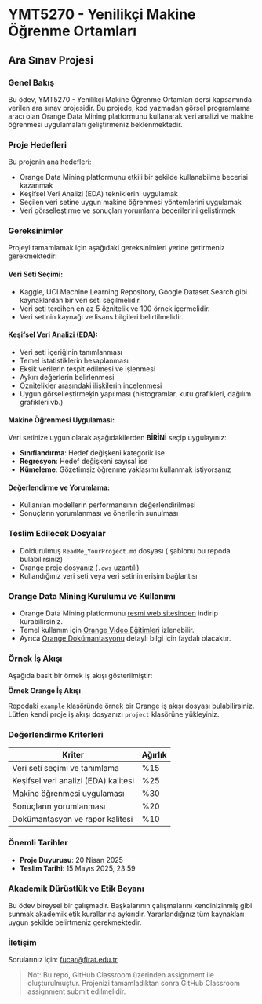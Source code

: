 # YMT5270 - Yenilikçi Makine Öğrenme Ortamları

## Ara Sınav Projesi

### Genel Bakış

Bu ödev, YMT5270 - Yenilikçi Makine Öğrenme Ortamları dersi kapsamında verilen ara sınav projesidir. Bu projede, kod yazmadan görsel programlama aracı olan Orange Data Mining platformunu kullanarak veri analizi ve makine öğrenmesi uygulamaları geliştirmeniz beklenmektedir.

### Proje Hedefleri

Bu projenin ana hedefleri:

* Orange Data Mining platformunu etkili bir şekilde kullanabilme becerisi kazanmak
* Keşifsel Veri Analizi (EDA) tekniklerini uygulamak
* Seçilen veri setine uygun makine öğrenmesi yöntemlerini uygulamak
* Veri görselleştirme ve sonuçları yorumlama becerilerini geliştirmek

### Gereksinimler

Projeyi tamamlamak için aşağıdaki gereksinimleri yerine getirmeniz gerekmektedir:

#### Veri Seti Seçimi:

* Kaggle, UCI Machine Learning Repository, Google Dataset Search gibi kaynaklardan bir veri seti seçilmelidir.
* Veri seti tercihen en az 5 öznitelik ve 100 örnek içermelidir.
* Veri setinin kaynağı ve lisans bilgileri belirtilmelidir.

#### Keşifsel Veri Analizi (EDA):

* Veri seti içeriğinin tanımlanması
* Temel istatistiklerin hesaplanması
* Eksik verilerin tespit edilmesi ve işlenmesi
* Aykırı değerlerin belirlenmesi
* Öznitelikler arasındaki ilişkilerin incelenmesi
* Uygun görselleştirmeķin yapılması (histogramlar, kutu grafikleri, dağılım grafikleri vb.)

#### Makine Öğrenmesi Uygulaması:

Veri setinize uygun olarak aşağıdakilerden **BİRİNİ** seçip uygulayınız:

* **Sınıflandırma**: Hedef değişkeni kategorik ise
* **Regresyon**: Hedef değişkeni sayısal ise
* **Kümeleme**: Gözetimsiz öğrenme yaklaşımı kullanmak istiyorsanız

#### Değerlendirme ve Yorumlama:

* Kullanılan modellerin performansının değerlendirilmesi
* Sonuçların yorumlanması ve önerilerin sunulması

### Teslim Edilecek Dosyalar

* Doldurulmuş `ReadMe_YourProject.md` dosyası ( şablonu bu repoda bulabilirsiniz)
* Orange proje dosyanız (`.ows` uzantılı)
* Kullandığınız veri seti veya veri setinin erişim bağlantısı

### Orange Data Mining Kurulumu ve Kullanımı

* Orange Data Mining platformunu [resmi web sitesinden](https://orangedatamining.com) indirip kurabilirsiniz.
* Temel kullanım için [Orange Video Eğitimleri](https://www.youtube.com/OrangeDataMining) izlenebilir.
* Ayrıca [Orange Dokümantasyonu](https://orangedatamining.com/docs/) detaylı bilgi için faydalı olacaktır.

### Örnek İş Akışı

Aşağıda basit bir örnek iş akışı gösterilmiştir:

**Örnek Orange İş Akışı**

Repodaki `example` klasöründe örnek bir Orange iş akışı dosyası bulabilirsiniz.
Lütfen kendi proje iş akışı dosyanızı `project` klasörüne yükleyiniz.

### Değerlendirme Kriterleri

| Kriter                               | Ağırlık |
| ------------------------------------ | ------- |
| Veri seti seçimi ve tanımlama        | %15     |
| Keşifsel veri analizi (EDA) kalitesi | %25     |
| Makine öğrenmesi uygulaması          | %30     |
| Sonuçların yorumlanması              | %20     |
| Dokümantasyon ve rapor kalitesi      | %10     |

### Önemli Tarihler

* **Proje Duyurusu**: 20 Nisan 2025
* **Teslim Tarihi**: 15 Mayıs 2025, 23:59

### Akademik Dürüstlük ve Etik Beyanı

Bu ödev bireysel bir çalışmadır. Başkalarının çalışmalarını kendinizinmiş gibi sunmak akademik etik kurallarına aykırıdır. Yararlandığınız tüm kaynakları uygun şekilde belirtmeniz gerekmektedir.

### İletişim

Sorularınız için: [fucar@firat.edu.tr](mailto:fucar@firat.edu.tr)

> Not: Bu repo, GitHub Classroom üzerinden assignment ile oluşturulmuştur. Projenizi tamamladıktan sonra GitHub Classroom assignment submit edilmelidir.
